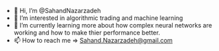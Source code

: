 - 👋 Hi, I’m @SahandNazarzadeh
- 👀 I’m interested in algorithmic trading and machine learning
- 🌱 I’m currently learning more about how complex neural networks are working and how to make thier performance better.
- 📫 How to reach me => Sahand.Nazarzadeh@gmail.com

<!---
SahandNazarzadeh/SahandNazarzadeh is a ✨ special ✨ repository because its `README.md` (this file) appears on your GitHub profile.
You can click the Preview link to take a look at your changes.
--->
